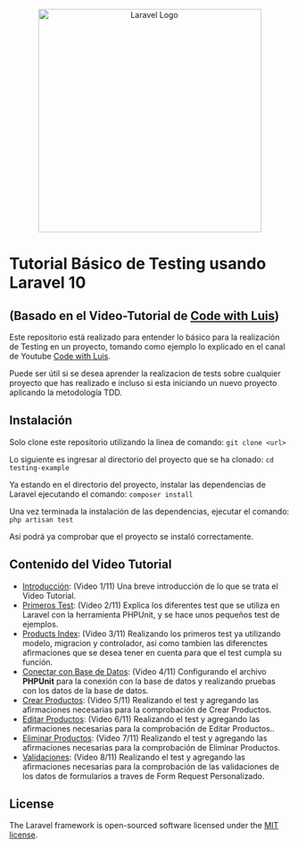 <p align="center"><img src="https://raw.githubusercontent.com/laravel/art/master/logo-lockup/5%20SVG/2%20CMYK/1%20Full%20Color/laravel-logolockup-cmyk-red.svg" width="400" alt="Laravel Logo" /></p>

# Tutorial Básico de Testing usando Laravel 10

## (Basado en el Video-Tutorial de [Code with Luis](https://www.youtube.com/playlist?list=PLDYiB4l8VPZa-2tNcgPZYpPuHo-zZBxHY))

Este repositorio está realizado para entender lo básico para la realización de Testing en un proyecto, tomando como ejemplo lo explicado en el canal de Youtube [Code with Luis](https://www.youtube.com/@codewithluis). 

Puede ser útil si se desea aprender la realizacion de tests sobre cualquier proyecto que has realizado e incluso si esta iniciando un nuevo proyecto aplicando la metodología TDD.

## Instalación

Solo clone este repositorio utilizando la linea de comando: 
`git clone <url>`

Lo siguiente es ingresar al directorio del proyecto que se ha clonado:
`cd testing-example`

Ya estando en el directorio del proyecto, instalar las dependencias de Laravel ejecutando el comando: 
`composer install`

Una vez terminada la instalación de las dependencias, ejecutar el comando:
`php artisan test`

Así podrá ya comprobar que el proyecto se instaló correctamente.

## Contenido del Video Tutorial

- [Introducción](https://www.youtube.com/watch?v=G0gmuXYq1vw): (Video 1/11) Una breve introducción de lo que se trata el Video Tutorial.
- [Primeros Test](https://www.youtube.com/watch?v=pkB4WV2M-ek): (Video 2/11) Explica los diferentes test que se utiliza en Laravel con la herramienta PHPUnit, y se hace unos pequeños test de ejemplos.
- [Products Index](https://www.youtube.com/watch?v=eV2m0TmjaZw): (Video 3/11) Realizando los primeros test ya utilizando modelo, migracion y controlador, asi como tambien las diferenctes afirmaciones que se desea tener en cuenta para que el test cumpla su función.
- [Conectar con Base de Datos](https://www.youtube.com/watch?v=SYr5Wxsk0wE): (Video 4/11) Configurando el archivo **PHPUnit** para la conexión con la base de datos y realizando pruebas con los datos de la base de datos.
- [Crear Productos](https://www.youtube.com/watch?v=3VSKZkDwyGE): (Video 5/11) Realizando el test y agregando las afirmaciones necesarias para la comprobación de Crear Productos.
- [Editar Productos](https://www.youtube.com/watch?v=Kjb-l411gKQ): (Video 6/11) Realizando el test y agregando las afirmaciones necesarias para la comprobación de Editar Productos..
- [Eliminar Productos](https://www.youtube.com/watch?v=8vSs7kn865E): (Video 7/11) Realizando el test y agregando las afirmaciones necesarias para la comprobación de Eliminar Productos.
- [Validaciones](https://www.youtube.com/watch?v=7j0vqvV2vFI): (Video 8/11) Realizando el test y agregando las afirmaciones necesarias para la comprobación de las validaciones de los datos de formularios a traves de Form Request Personalizado.
## License

The Laravel framework is open-sourced software licensed under the [MIT license](https://opensource.org/licenses/MIT).
